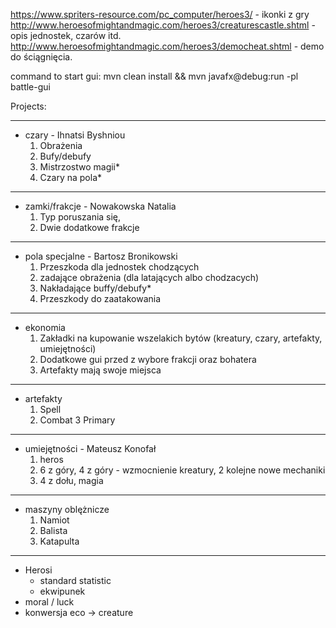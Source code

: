 https://www.spriters-resource.com/pc_computer/heroes3/ - ikonki z
gry http://www.heroesofmightandmagic.com/heroes3/creaturescastle.shtml - opis jednostek, czarów
itd. http://www.heroesofmightandmagic.com/heroes3/democheat.shtml - demo do ściągnięcia.

command to start gui: mvn clean install && mvn javafx@debug:run -pl battle-gui

Projects:

-------------------------------------------------------------------------------------------------

- czary - Ihnatsi Byshniou
    1. Obrażenia
    2. Bufy/debufy
    3. Mistrzostwo magii*
    4. Czary na pola*
-------------------------------------------------------------------------------------------------

- zamki/frakcje - Nowakowska Natalia
    1. Typ poruszania się,
    2. Dwie dodatkowe frakcje
-------------------------------------------------------------------------------------------------

- pola specjalne - Bartosz Bronikowski
    1. Przeszkoda dla jednostek chodzących 
    2. zadające obrażenia (dla latających albo chodzacych)
    3. Nakładające buffy/debufy*
    4. Przeszkody do zaatakowania
-------------------------------------------------------------------------------------------------

- ekonomia
    1. Zakładki na kupowanie wszelakich bytów (kreatury, czary, artefakty, umiejętności)
    2. Dodatkowe gui przed z wybore frakcji oraz bohatera
    3. Artefakty mają swoje miejsca
-------------------------------------------------------------------------------------------------

- artefakty
    1. Spell
    2. Combat 3 Primary
-------------------------------------------------------------------------------------------------

- umiejętności - Mateusz Konofał
    1. heros
    2. 6 z góry, 4 z góry - wzmocnienie kreatury, 2 kolejne nowe mechaniki
    3. 4 z dołu, magia
-------------------------------------------------------------------------------------------------

- maszyny oblężnicze
    1. Namiot
    2. Balista
    3. Katapulta
-------------------------------------------------------------------------------------------------

- Herosi
    - standard statistic
    - ekwipunek
- moral / luck
- konwersja eco -> creature